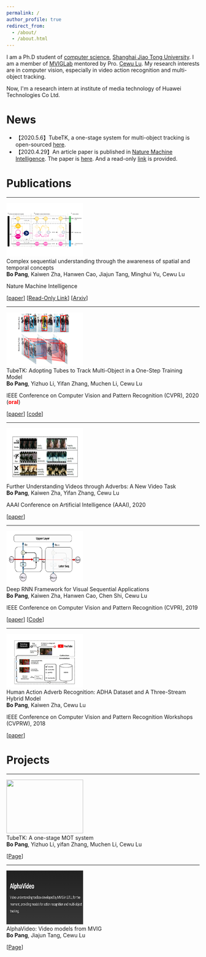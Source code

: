 ```yaml
---
permalink: /
author_profile: true
redirect_from: 
  - /about/
  - /about.html
---
```

<head>
<link rel="stylesheet" type="text/css" href="/assets/css/paper.css" />
</head>

I am a Ph.D student of [computer science](https://en.wikipedia.org/wiki/Computer_science), [Shanghai Jiao Tong University](https://en.wikipedia.org/wiki/Shanghai_Jiao_Tong_University). 
I am a member of [MVIGLab](http://mvig.sjtu.edu.cn/) mentored by Pro. [Cewu Lu](http://mvig.sjtu.edu.cn/).
My research interests are in computer vision, especially in video action recognition and multi-object tracking.

Now, I'm a research intern at institute of media technology of Huawei Technologies Co Ltd.

News
======
* 【2020.5.6】TubeTK, a one-stage system for multi-object tracking is open-sourced [here](https://github.com/BoPang1996/TubeTK). 
* 【2020.4.29】An article paper is published in [Nature Machine Intelligence](https://www.nature.com/natmachintell/). The paper is [here](https://www.nature.com/articles/s42256-020-0168-3).
And a read-only [link](https://rdcu.be/b3OIN ) is provided.

Publications
======
<hr width="100%"/>
<div class="paper">
<div class="pimg"> <img src="/img_content/scs.png" width="200" height="140"></div>
<div class="ptitle"> Complex sequential understanding through the awareness of spatial and temporal concepts</div>
<div class="pauthors"> <b>Bo Pang</b>, Kaiwen Zha, Hanwen Cao, Jiajun Tang, Minghui Yu, Cewu Lu</div>
<div class="pvenue">
<p>Nature Machine Intelligence</p>
<p>
[<a href="https://www.nature.com/articles/s42256-020-0168-3">paper</a>]
[<a href="https://rdcu.be/b3OIN">Read-Only Link</a>]
[<a href="https://arxiv.org/pdf/2006.00212.pdf">Arxiv</a>]
</p>
</div>
</div>

<hr width="100%"/>
<div class="paper">
<div class="pimg"> <img src="/img_content/tubetk.png" width="200" height="140"></div>
<div class="ptitle"> TubeTK: Adopting Tubes to Track Multi-Object in a One-Step Training Model</div>
<div class="pauthors"> <b>Bo Pang</b>, Yizhuo Li, Yifan Zhang, Muchen Li, Cewu Lu</div>
<div class="pvenue">
<p>IEEE Conference on Computer Vision and Pattern Recognition (CVPR), 2020 (<font color="red"><b>oral</b></font>)</p>
<p>[<a href="http://openaccess.thecvf.com/content_CVPR_2020/papers/Pang_TubeTK_Adopting_Tubes_to_Track_Multi-Object_in_a_One-Step_Training_CVPR_2020_paper.pdf">paper</a>]
   [<a href="https://github.com/BoPang1996/TubeTK">code</a>]</p>
</div>
</div>

<hr width="100%"/>
<div class="paper">
<div class="pimg"> <img src="/img_content/vaad.png" width="200" height="140"></div>
<div class="ptitle">Further Understanding Videos through Adverbs: A New Video Task</div>
<div class="pauthors"> <b>Bo Pang</b>, Kaiwen Zha, Yifan Zhang, Cewu Lu</div>
<div class="pvenue">
<p>AAAI Conference on Artificial Intelligence (AAAI), 2020</p>
<p>[<a href="https://www.aaai.org/Papers/AAAI/2020GB/AAAI-PangB.53.pdf">paper</a>]</p>
</div>
</div>

<hr width="100%"/>
<div class="paper">
<div class="pimg"> <img src="/img_content/deeprnn.png" width="200" height="140"></div>
<div class="ptitle"> Deep RNN Framework for Visual Sequential Applications</div>
<div class="pauthors"> <b>Bo Pang</b>, Kaiwen Zha, Hanwen Cao, Chen Shi, Cewu Lu</div>
<div class="pvenue">
<p>IEEE Conference on Computer Vision and Pattern Recognition (CVPR), 2019</p>
<p>[<a href="http://openaccess.thecvf.com/content_CVPR_2019/papers/Pang_Deep_RNN_Framework_for_Visual_Sequential_Applications_CVPR_2019_paper.pdf">paper</a>]
   [<a href="https://github.com/BoPang1996/Deep-RNN-Framework">Code</a>]</p>
</div>
</div>

<hr width="100%"/>
<div class="paper">
<div class="pimg"> <img src="/img_content/adha.png" width="200" height="140"></div>
<div class="ptitle"> Human Action Adverb Recognition: ADHA Dataset and A Three-Stream Hybrid Model</div>
<div class="pauthors"> <b>Bo Pang</b>, Kaiwen Zha, Cewu Lu</div>
<div class="pvenue">
<p>IEEE Conference on Computer Vision and Pattern Recognition Workshops (CVPRW), 2018</p>
<p>[<a href="http://openaccess.thecvf.com/content_cvpr_2018_workshops/papers/w48/Pang_Human_Action_Adverb_CVPR_2018_paper.pdf">paper</a>]</p>
</div>
</div>

Projects
======
<hr width="100%"/>
<div class="paper">
<div class="pimg"> <img src="https://github.com/BoPang1996/TubeTK/raw/master/assets/demo.gif" width="200" height="140"></div>
<div class="ptitle"> TubeTK: A one-stage MOT system</div>
<div class="pauthors"> <b>Bo Pang</b>, Yizhuo Li, yifan Zhang, Muchen Li, Cewu Lu</div>
<div class="pvenue">
<p></p>
<p>[<a href="https://github.com/BoPang1996/TubeTK">Page</a>]</p>
</div>
</div>

<hr width="100%"/>
<div class="paper">
<div class="pimg"> <img src="/img_content/AlphaVideo.png" width="200" height="140"></div>
<div class="ptitle"> AlphaVideo: Video models from MVIG</div>
<div class="pauthors"> <b>Bo Pang</b>, Jiajun Tang, Cewu Lu</div>
<div class="pvenue">
<p></p>
<p>[<a href="https://alpha-video.github.io/">Page</a>]</p>
</div>
</div>
